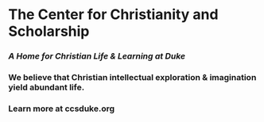 # The Center for Christianity and Scholarship

### _A Home for Christian Life & Learning at Duke_

### We believe that Christian intellectual exploration & imagination yield abundant life.

### Learn more at ccsduke.org